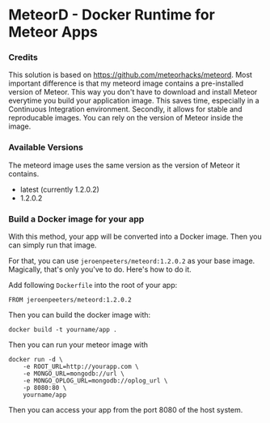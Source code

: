 # MeteorD - Docker Runtime for Meteor Apps

### Credits

This solution is based on https://github.com/meteorhacks/meteord. Most important difference is that my meteord
image contains a pre-installed version of Meteor. This way you don't have to download and install Meteor everytime
you build your application image. This saves time, especially in a Continuous Integration environment.
Secondly, it allows for stable and reproducable images. You can rely on the version of Meteor inside the image.

### Available Versions
The meteord image uses the same version as the version of Meteor it contains.

- latest (currently 1.2.0.2)
- 1.2.0.2

### Build a Docker image for your app

With this method, your app will be converted into a Docker image. Then you can simply run that image.  

For that, you can use `jeroenpeeters/meteord:1.2.0.2` as your base image. Magically, that's only you've to do. Here's how to do it.

Add following `Dockerfile` into the root of your app:

~~~shell
FROM jeroenpeeters/meteord:1.2.0.2
~~~

Then you can build the docker image with:

~~~shell
docker build -t yourname/app .
~~~

Then you can run your meteor image with

~~~shell
docker run -d \
    -e ROOT_URL=http://yourapp.com \
    -e MONGO_URL=mongodb://url \
    -e MONGO_OPLOG_URL=mongodb://oplog_url \
    -p 8080:80 \
    yourname/app 
~~~
Then you can access your app from the port 8080 of the host system.
